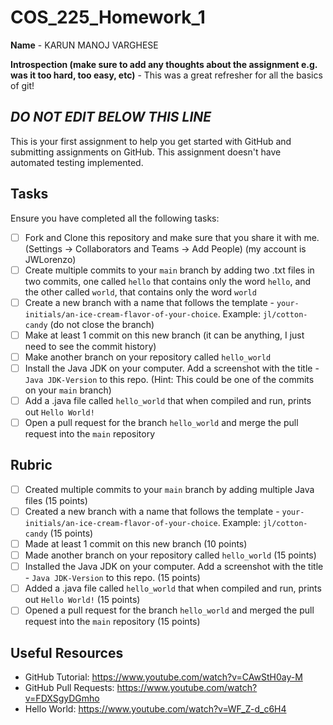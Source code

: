 # COS_225_Homework_1

**Name** - KARUN MANOJ VARGHESE 

**Introspection (make sure to add any thoughts about the assignment e.g. was it too hard, too easy, etc)** - This was a great refresher for all the basics of git!

*DO NOT EDIT BELOW THIS LINE*
-----------------------------------------------------------------------------------------------------------------------------------------------


This is your first assignment to help you get started with GitHub and submitting assignments on GitHub. This assignment doesn't have automated testing implemented.

## Tasks

Ensure you have completed all the following tasks:

- [ ] Fork and Clone this repository and make sure that you share it with me. (Settings -> Collaborators and Teams -> Add People) (my account is JWLorenzo)
- [ ] Create multiple commits to your `main` branch by adding two .txt files in two commits, one called `hello` that contains only the word `hello`, and the other called `world`, that contains only the word `world`
- [ ] Create a new branch with a name that follows the template - `your-initials/an-ice-cream-flavor-of-your-choice`. Example: `jl/cotton-candy` (do not close the branch)
- [ ] Make at least 1 commit on this new branch (it can be anything, I just need to see the commit history)
- [ ] Make another branch on your repository called `hello_world`
- [ ] Install the Java JDK on your computer. Add a screenshot with the title - `Java JDK-Version` to this repo. (Hint: This could be one of the commits on your `main` branch)
- [ ] Add a .java file called `hello_world` that when compiled and run, prints out `Hello World!`
- [ ] Open a pull request for the branch `hello_world` and merge the pull request into the `main` repository

## Rubric

- [ ] Created multiple commits to your `main` branch by adding multiple Java files (15 points)
- [ ] Created a new branch with a name that follows the template - `your-initials/an-ice-cream-flavor-of-your-choice`. Example: `jl/cotton-candy` (15 points)
- [ ] Made at least 1 commit on this new branch  (10 points)
- [ ] Made another branch on your repository called `hello_world` (15 points)
- [ ] Installed the Java JDK on your computer. Add a screenshot with the title - `Java JDK-Version` to this repo. (15 points)
- [ ] Added a .java file called `hello_world` that when compiled and run, prints out `Hello World!` (15 points)
- [ ] Opened a pull request for the branch `hello_world` and merged the pull request into the `main` repository (15 points)

## Useful Resources
- GitHub Tutorial: https://www.youtube.com/watch?v=CAwStH0ay-M 
- GitHub Pull Requests: https://www.youtube.com/watch?v=FDXSgyDGmho 
- Hello World: https://www.youtube.com/watch?v=WF_Z-d_c6H4
